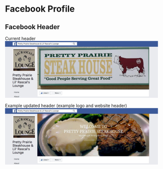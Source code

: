 # Facebook Profile

## Facebook Header

Current header
![](facebook-header.jpg)

Example updated header (example logo and website header)
![](facebook-header-edited.jpg)



